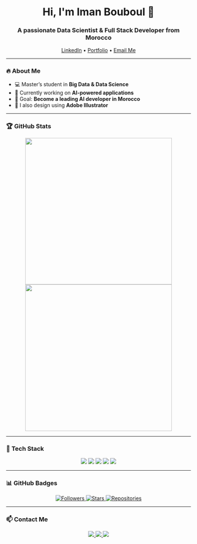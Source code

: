 <h1 align="center">Hi, I'm Iman Bouboul 👋</h1>

<h3 align="center">A passionate Data Scientist & Full Stack Developer from Morocco</h3>

<p align="center">
  <a href="https://www.linkedin.com/in/your-profile/">LinkedIn</a> •
  <a href="https://your-portfolio.com/">Portfolio</a> •
  <a href="mailto:your-email@gmail.com">Email Me</a>
</p>

---

### 🔥 **About Me**
- 💻 Master’s student in **Big Data & Data Science**  
- 🌱 Currently working on **AI-powered applications**    
- 🎯 Goal: **Become a leading AI developer in Morocco**  
- 🎨 I also design using **Adobe Illustrator**  

---

### 🏆 **GitHub Stats**
<p align="center">
  <img src="https://github-readme-stats.vercel.app/api?username=CodeByIman&show_icons=true&theme=radical" width="400"/>
  <img src="https://github-readme-stats.vercel.app/api/top-langs/?username=CodeByIman&layout=compact&theme=radical" width="400"/>
</p>

---

### 🚀 **Tech Stack**
<p align="center">
  <img src="https://img.shields.io/badge/Python-3776AB?style=for-the-badge&logo=python&logoColor=white"/>
  <img src="https://img.shields.io/badge/Java-007396?style=for-the-badge&logo=java&logoColor=white"/>
  <img src="https://img.shields.io/badge/Django-092E20?style=for-the-badge&logo=django&logoColor=white"/>
  <img src="https://img.shields.io/badge/React-61DAFB?style=for-the-badge&logo=react&logoColor=black"/>
  <img src="https://img.shields.io/badge/TailwindCSS-38B2AC?style=for-the-badge&logo=tailwind-css&logoColor=white"/>
</p>

---

### 📊 **GitHub Badges**
<p align="center">
  <a href="https://github.com/ImanBouboul">
    <img alt="Followers" src="https://img.shields.io/github/followers/ImanBouboul?style=social"/>
  </a>
  <a href="https://github.com/ImanBouboul">
    <img alt="Stars" src="https://img.shields.io/github/stars/ImanBouboul?style=social"/>
  </a>
  <a href="https://github.com/ImanBouboul">
    <img alt="Repositories" src="https://img.shields.io/badge/Public%20Repositories-10-blue?style=flat-square"/>
  </a>
</p>

---

### 📫 **Contact Me**
<p align="center">
  <a href="mailto:your-email@gmail.com">
    <img src="https://img.shields.io/badge/Gmail-D14836?style=for-the-badge&logo=gmail&logoColor=white"/>
  </a>
  <a href="https://www.linkedin.com/in/your-profile/">
    <img src="https://img.shields.io/badge/LinkedIn-0077B5?style=for-the-badge&logo=linkedin&logoColor=white"/>
  </a>
  <a href="https://your-portfolio.com/">
    <img src="https://img.shields.io/badge/Portfolio-FF7139?style=for-the-badge&logo=Firefox&logoColor=white"/>
  </a>
</p>
